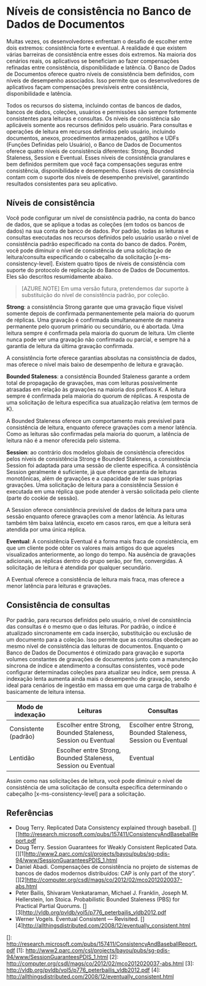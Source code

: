 <properties title="Consistency levels in DocumentDB" pageTitle="Consistency levels in DocumentDB" description="DocumentDB has four consistency levels with associated performance levels to help application developers make predictable consistency-availability-latency trade-offs." metaKeywords="Optional" services="documentdb" solutions="data-management" authors="bradsev" manager="jhubbard" editor="cgronlun" videoId="Optional" scriptId="Optional" />

<tags ms.service="documentdb" ms.workload="data-services" ms.tgt_pltfrm="na" ms.devlang="na" ms.topic="article" ms.date="08/20/2014" ms.author="bradsev" />

# Níveis de consistência no Banco de Dados de Documentos

Muitas vezes, os desenvolvedores enfrentam o desafio de escolher entre dois extremos: consistência forte e eventual. A realidade é que existem várias barreiras de consistência entre esses dois extremos. Na maioria dos cenários reais, os aplicativos se beneficiam ao fazer compensações refinadas entre consistência, disponibilidade e latência. O Banco de Dados de Documentos oferece quatro níveis de consistência bem definidos, com níveis de desempenho associados. Isso permite que os desenvolvedores de aplicativos façam compensações previsíveis entre consistência, disponibilidade e latência.

Todos os recursos do sistema, incluindo contas de bancos de dados, bancos de dados, coleções, usuários e permissões são sempre fortemente consistentes para leituras e consultas. Os níveis de consistência são aplicáveis somente aos recursos definidos pelo usuário. Para consultas e operações de leitura em recursos definidos pelo usuário, incluindo documentos, anexos, procedimentos armazenados, gatilhos e UDFs (Funções Definidas pelo Usuário), o Banco de Dados de Documentos oferece quatro níveis de consistência diferentes: Strong, Bounded Staleness, Session e Eventual. Esses níveis de consistência granulares e bem definidos permitem que você faça compensações seguras entre consistência, disponibilidade e desempenho. Esses níveis de consistência contam com o suporte dos níveis de desempenho previsível, garantindo resultados consistentes para seu aplicativo.

## Níveis de consistência

Você pode configurar um nível de consistência padrão, na conta do banco de dados, que se aplique a todas as coleções (em todos os bancos de dados) na sua conta de banco de dados. Por padrão, todas as leituras e consultas executadas nos recursos definidos pelo usuário usarão o nível de consistência padrão especificado na conta do banco de dados. Porém, você pode diminuir o nível de consistência de uma solicitação de leitura/consulta especificando o cabeçalho da solicitação [x-ms-consistency-level]. Existem quatro tipos de níveis de consistência com suporte do protocolo de replicação do Banco de Dados de Documentos. Eles são descritos resumidamente abaixo.

> [AZURE.NOTE] Em uma versão futura, pretendemos dar suporte à substituição do nível de consistência padrão, por coleção.

**Strong**: a consistência Strong garante que uma gravação fique visível somente depois de confirmada permanentemente pela maioria do quorum de réplicas. Uma gravação é confirmada simultaneamente de maneira permanente pelo quorum primário ou secundário, ou é abortada. Uma leitura sempre é confirmada pela maioria do quorum de leitura. Um cliente nunca pode ver uma gravação não confirmada ou parcial, e sempre há a garantia de leitura da última gravação confirmada.

A consistência forte oferece garantias absolutas na consistência de dados, mas oferece o nível mais baixo de desempenho de leitura e gravação.

**Bounded Staleness**: a consistência Bounded Staleness garante a ordem total de propagação de gravações, mas com leituras possivelmente atrasadas em relação às gravações na maioria dos prefixos K. A leitura sempre é confirmada pela maioria do quorum de réplicas. A resposta de uma solicitação de leitura especifica sua atualização relativa (em termos de K).

A Bounded Staleness oferece um comportamento mais previsível para consistência de leitura, enquanto oferece gravações com a menor latência. Como as leituras são confirmadas pela maioria do quorum, a latência de leitura não é a menor oferecida pelo sistema.

**Session**: ao contrário dos modelos globais de consistência oferecidos pelos níveis de consistência Strong e Bounded Staleness, a consistência Session foi adaptada para uma sessão de cliente específica. A consistência Session geralmente é suficiente, já que oferece garantia de leituras monotônicas, além de gravações e a capacidade de ler suas próprias gravações. Uma solicitação de leitura para a consistência Session é executada em uma réplica que pode atender à versão solicitada pelo cliente (parte do cookie de sessão).

A Session oferece consistência previsível de dados de leitura para uma sessão enquanto oferece gravações com a menor latência. As leituras também têm baixa latência, exceto em casos raros, em que a leitura será atendida por uma única réplica.

**Eventual**: A consistência Eventual é a forma mais fraca de consistência, em que um cliente pode obter os valores mais antigos do que aqueles visualizados anteriormente, ao longo do tempo. Na ausência de gravações adicionais, as réplicas dentro do grupo serão, por fim, convergidas. A solicitação de leitura é atendida por qualquer secundário.

A Eventual oferece a consistência de leitura mais fraca, mas oferece a menor latência para leituras e gravações.

## Consistência de consultas

Por padrão, para recursos definidos pelo usuário, o nível de consistência das consultas é o mesmo que o das leituras. Por padrão, o índice é atualizado sincronamente em cada inserção, substituição ou exclusão de um documento para a coleção. Isso permite que as consultas obedeçam ao mesmo nível de consistência das leituras de documentos. Enquanto o Banco de Dados de Documentos é otimizado para gravação e suporta volumes constantes de gravações de documentos junto com a manutenção síncrona de índice e atendimento a consultas consistentes, você pode configurar determinadas coleções para atualizar seu índice, sem pressa. A indexação lenta aumenta ainda mais o desempenho de gravação, sendo ideal para cenários de ingestão em massa em que uma carga de trabalho é basicamente de leitura intensa.

| Modo de indexação    | Leituras                                                      | Consultas                                                     |
|----------------------|---------------------------------------------------------------|---------------------------------------------------------------|
| Consistente (padrão) | Escolher entre Strong, Bounded Staleness, Session ou Eventual | Escolher entre Strong, Bounded Staleness, Session ou Eventual |
| Lentidão             | Escolher entre Strong, Bounded Staleness, Session ou Eventual | Eventual                                                      |

Assim como nas solicitações de leitura, você pode diminuir o nível de consistência de uma solicitação de consulta específica determinando o cabeçalho [x-ms-consistency-level] para a solicitação.

## Referências

-   Doug Terry. Replicated Data Consistency explained through baseball.
    [][]<http://research.microsoft.com/pubs/157411/ConsistencyAndBaseballReport.pdf></a>
-   Doug Terry. Session Guarantees for Weakly Consistent Replicated Data.
    [][1]<http://www2.parc.com/csl/projects/bayou/pubs/sg-pdis-94/www/SessionGuaranteesPDIS_1.html></a>
-   Daniel Abadi. Compensações de consistência no projeto de sistemas de bancos de dados modernos distribuídos: CAP is only part of the story”.
    [][2]<http://computer.org/csdl/mags/co/2012/02/mco2012020037-abs.html></a>
-   Peter Bailis, Shivaram Venkataraman, Michael J. Franklin, Joseph M. Hellerstein, Ion Stoica. Probabilistic Bounded Staleness (PBS) for Practical Partial Quorums.
    [][3]<http://vldb.org/pvldb/vol5/p776_peterbailis_vldb2012.pdf></a>
-   Werner Vogels. Eventual Consistent — Revisited.
    [][4]<http://allthingsdistributed.com/2008/12/eventually_consistent.html></a>

  []: http://research.microsoft.com/pubs/157411/ConsistencyAndBaseballReport.pdf
  [1]: http://www2.parc.com/csl/projects/bayou/pubs/sg-pdis-94/www/SessionGuaranteesPDIS_1.html
  [2]: http://computer.org/csdl/mags/co/2012/02/mco2012020037-abs.html
  [3]: http://vldb.org/pvldb/vol5/p776_peterbailis_vldb2012.pdf
  [4]: http://allthingsdistributed.com/2008/12/eventually_consistent.html
